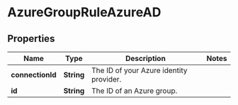 # AzureGroupRuleAzureAD

## Properties
Name | Type | Description | Notes
------------ | ------------- | ------------- | -------------
**connectionId** | **String** | The ID of your Azure identity provider. | 
**id** | **String** | The ID of an Azure group. | 
